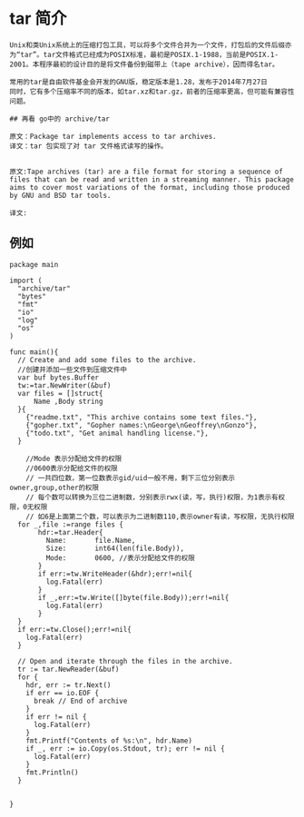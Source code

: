 # tar 简介
    Unix和类Unix系统上的压缩打包工具，可以将多个文件合并为一个文件，打包后的文件后缀亦为“tar”。tar文件格式已经成为POSIX标准，最初是POSIX.1-1988，当前是POSIX.1-2001。本程序最初的设计目的是将文件备份到磁带上（tape archive），因而得名tar。
    
    常用的tar是自由软件基金会开发的GNU版，稳定版本是1.28，发布于2014年7月27日
    同时，它有多个压缩率不同的版本，如tar.xz和tar.gz，前者的压缩率更高，但可能有兼容性问题。
    
    ## 再看 go中的 archive/tar
    
    原文：Package tar implements access to tar archives.
    译文：tar 包实现了对 tar 文件格式读写的操作。
    
    
    原文:Tape archives (tar) are a file format for storing a sequence of files that can be read and written in a streaming manner. This package aims to cover most variations of the format, including those produced by GNU and BSD tar tools.
     
    译文:

## 例如 
```golang
package main

import (
  "archive/tar"
  "bytes"
  "fmt"
  "io"
  "log"
  "os"
)

func main(){
  // Create and add some files to the archive.
  //创建并添加一些文件到压缩文件中
  var buf bytes.Buffer
  tw:=tar.NewWriter(&buf)
  var files = []struct{
      Name ,Body string
  }{
    {"readme.txt", "This archive contains some text files."},
    {"gopher.txt", "Gopher names:\nGeorge\nGeoffrey\nGonzo"},
    {"todo.txt", "Get animal handling license."},
  }
    
    //Mode 表示分配给文件的权限   
    //0600表示分配给文件的权限
    // 一共四位数，第一位数表示gid/uid一般不用，剩下三位分别表示owner,group,other的权限
    // 每个数可以转换为三位二进制数，分别表示rwx(读，写，执行)权限，为1表示有权限，0无权限
    // 如6是上面第二个数，可以表示为二进制数110,表示owner有读，写权限，无执行权限
  for _,file :=range files {
       hdr:=tar.Header{
         Name:       file.Name,
         Size:       int64(len(file.Body)),
         Mode:       0600, //表示分配给文件的权限
       }
       if err:=tw.WriteHeader(&hdr);err!=nil{
         log.Fatal(err)
       }
       if _,err:=tw.Write([]byte(file.Body));err!=nil{
         log.Fatal(err)
       }
  }
  if err:=tw.Close();err!=nil{
    log.Fatal(err)
  }

  // Open and iterate through the files in the archive.
  tr := tar.NewReader(&buf)
  for {
    hdr, err := tr.Next()
    if err == io.EOF {
      break // End of archive
    }
    if err != nil {
      log.Fatal(err)
    }
    fmt.Printf("Contents of %s:\n", hdr.Name)
    if _, err := io.Copy(os.Stdout, tr); err != nil {
      log.Fatal(err)
    }
    fmt.Println()
  }


}

```
